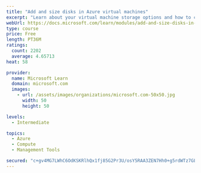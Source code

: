 ```yaml
---
title: "Add and size disks in Azure virtual machines"
excerpt: "Learn about your virtual machine storage options and how to choose between standard and premium, managed and unmanaged disks for your Azure virtual machine."
webUrl: https://docs.microsoft.com/learn/modules/add-and-size-disks-in-azure-virtual-machines/
type: course
price: Free
length: PT36M
ratings:
  count: 2202
  average: 4.65713
heat: 58

provider:
  name: Microsoft Learn
  domain: microsoft.com
  images:
    - url: /assets/images/organizations/microsoft.com-50x50.jpg
      width: 50
      height: 50

levels:
  - Intermediate

topics:
  - Azure
  - Compute
  - Management Tools

secured: "c+gv4MG7LWhC6OdKSKRlhQx1fj85G2Pr3U/osY5RAA3ZEN7Hh0+g5rdWTz7GLIMwpGX/65PhQITcqEWPBu44vpN6qA11EsByzvhJ9r6xeb1fkVUe4Tw6h9CMeKdsE+88vzJc3wtDKjDohjBHSPiV8DALO+36BWhCvH8XfE7MvqOurxdNGq4XvOWfdyC5ya2wKf/AZ02c9Kqj2z3zwr36vbgjoAMiXZkPuLSOxNhypLDtTqAX5HNH5LLgkRtmF9SUZxzY2VPXUYp21fTB2FC3gr/ie7k5Q1tLh/rFDYqSr4ZXPL2N6ezf9Vw2h8xLlu7wmH7El21Qk9tlRZcX228Db1knHcEAReoi16L3qbuZL5ksL8GT4pcdFIiBPTpgqE2omiCQeYrv2vEBG5k+el1fZc3otUSN9stnv7EUh+3QGk8=;sXXbXxF1mpx8u9qYuOyy/w=="
---
```


